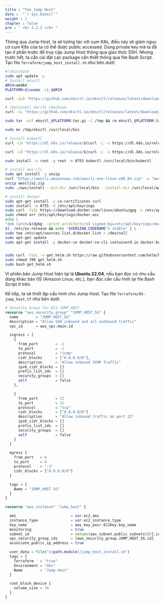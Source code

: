 ```yaml
---
title : "Tạo Jump Host"
date :  "`r Sys.Date()`" 
weight : 2 
chapter : false
pre : " <b> 2.2.2 </b> "
---
```


Thông qua Jump Host, ta sẽ tương tác với cụm K8s, điều này sẽ giảm nguy cơ cụm K8s của ta có thể được public accessed. Dùng private key mà ta đã tạo ở phần trước để truy cập Jump Host thông qua giao thức SSH. Nhưng trước hết, ta cần cài đặt các package cần thiết thông qua file Bash Script. Tạo file `Terraform/jump_host_install.sh` như bên dưới:

```sh
#!/bin/bash
sudo apt update -y
# Install eksctl
ARCH=amd64
PLATFORM=$(uname -s)_$ARCH

curl -sLO "https://github.com/eksctl-io/eksctl/releases/latest/download/eksctl_$PLATFORM.tar.gz"

# (Optional) Verify checksum
curl -sL "https://github.com/eksctl-io/eksctl/releases/latest/download/eksctl_checksums.txt" | grep $PLATFORM | sha256sum --check

sudo tar -xzf eksctl_$PLATFORM.tar.gz -C /tmp && rm eksctl_$PLATFORM.tar.gz

sudo mv /tmp/eksctl /usr/local/bin

# Install kubectl
curl -LO "https://dl.k8s.io/release/$(curl -L -s https://dl.k8s.io/release/stable.txt)/bin/linux/amd64/kubectl"

curl -LO "https://dl.k8s.io/release/$(curl -L -s https://dl.k8s.io/release/stable.txt)/bin/linux/amd64/kubectl.sha256"

sudo install -o root -g root -m 0755 kubectl /usr/local/bin/kubectl

# install aws-cli
sudo apt install -y unzip
curl "https://awscli.amazonaws.com/awscli-exe-linux-x86_64.zip" -o "awscliv2.zip"
unzip awscliv2.zip
sudo ./aws/install --bin-dir /usr/local/bin --install-dir /usr/local/aws-cli --update

# install docker 
sudo apt-get install -y ca-certificates curl
sudo install -m 0755 -d /etc/apt/keyrings
sudo curl -fsSL https://download.docker.com/linux/ubuntu/gpg -o /etc/apt/keyrings/docker.asc
sudo chmod a+r /etc/apt/keyrings/docker.asc
echo \
"deb [arch=$(dpkg --print-architecture) signed-by=/etc/apt/keyrings/docker.asc] https://download.docker.com/linux/ubuntu \
$(. /etc/os-release && echo "$VERSION_CODENAME") stable" | \
sudo tee /etc/apt/sources.list.d/docker.list > /dev/null
sudo apt-get update
sudo apt-get install -y docker-ce docker-ce-cli containerd.io docker-buildx-plugin docker-compose-plugin


sudo curl -fsSL -o get_helm.sh https://raw.githubusercontent.com/helm/helm/main/scripts/get-helm-3
sudo chmod 700 get_helm.sh
sudo bash get_helm.sh
```

Vì phiên bản Jump Host hiện tại là **Ubuntu 22.04**, nếu bạn đọc có nhu cầu dùng khác bản 0S (Amazon Linux, etc.), bạn đọc cần cấu hình lại file Bash Script ở trên.

Kế tiếp, ta sẽ thiết lập cấu hình cho Jump Host. Tạo file `Terraform/05-jump_host.tf` như bên dưới:

```tf
# Security Group for EC2 JUMP_HOST
resource "aws_security_group" "JUMP_HOST_SG" {
  name        = "JUMP_HOST_SG"
  description = "Allow SSH inbound and all outbound traffic"
  vpc_id      = aws_vpc.main.id

  ingress = [
    {
      from_port        = -1
      to_port          = -1
      protocol         = "icmp"
      cidr_blocks      = ["0.0.0.0/0"],
      description      = "Allow inbound ICMP Traffic"
      ipv6_cidr_blocks = []
      prefix_list_ids  = []
      security_groups  = []
      self             = false
    },

    {
      from_port        = 22
      to_port          = 22
      protocol         = "tcp"
      cidr_blocks      = ["0.0.0.0/0"]
      description      = "Allow inbound traffic on port 22"
      ipv6_cidr_blocks = []
      prefix_list_ids  = []
      security_groups  = []
      self             = false
    }
  ]

  egress {
    from_port   = 0
    to_port     = 0
    protocol    = "-1"
    cidr_blocks = ["0.0.0.0/0"]
  }

  tags = {
    Name = "JUMP_HOST SG"
  }
}

resource "aws_instance" "Jump_host" {

  ami                         = var.ec2_ami
  instance_type               = var.ec2_instance_type
  key_name                    = aws_key_pair.EC2key.key_name
  monitoring                  = true
  subnet_id                   = values(aws_subnet.public_subnets)[0].id
  vpc_security_group_ids      = [aws_security_group.JUMP_HOST_SG.id]
  associate_public_ip_address = true

  user_data = file("${path.module}/jump_host_install.sh")
  tags = {
    Terraform   = "true"
    Environment = "dev"
    Name        = "Jump Host"
  }

  root_block_device {
    volume_size = 30
  }
}
```